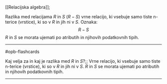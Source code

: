 [[Relacijska algebra]];

Razlika med relacijama $R$ in $S$ ($R-S$) vrne relacijo, ki vsebuje samo tiste n-terice (vrstice), ki so v $R$ in jih ni v $S$.
Oznaka:
$$R - S$$
$R$ in $S$ se morata ujemati po atributih in njihovih podatkovnih tipih.

---

#opb-flashcards

Kaj velja za in kaj je razlika med $R$ in $S$?;; Vrne relacijo, ki vsebuje samo tiste n-terice (vrstice), ki so v $R$ in jih ni v $S$. $R$ in $S$ se morata ujemati po atributih in njihovih podatkovnih tipih.
<!--SR:!2024-10-16,4,270-->

---
